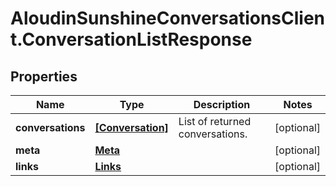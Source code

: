 # AloudinSunshineConversationsClient.ConversationListResponse

## Properties

Name | Type | Description | Notes
------------ | ------------- | ------------- | -------------
**conversations** | [**[Conversation]**](Conversation.md) | List of returned conversations. | [optional] 
**meta** | [**Meta**](Meta.md) |  | [optional] 
**links** | [**Links**](Links.md) |  | [optional] 


